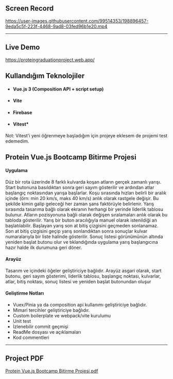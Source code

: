 ## Screen Record
https://user-images.githubusercontent.com/99514353/198896457-9eda5c5f-223f-4468-9ad8-03fed96b1e20.mp4
<hr>

## Live Demo
https://proteingraduationproject.web.app/

## Kullandığım Teknolojiler

- #### Vue.js 3 (Composition API + script setup)
- #### Vite
- #### Firebase
- #### Vitest* 

Not: Vitest'i yeni öğrenmeye başladığım için projeye eklesem de projemi test edemedim.

## Protein Vue.js Bootcamp Bitirme Projesi

#### Uygulama
Düz bir rota üzerinde 8 farklı kulvarda koşan atların gerçek zamanlı yarışı.
Start butonuna basıldıktan sonra geri sayım gösterilir ve ardından atlar başlangıç noktasından yarışa
başlarlar. Koşu sırasında hızları belirli bir aralık içinde (örn: min 20 km/s, maks 40 km/s) anlık olarak
rastgele değişir. Bu şekilde kimin galip geleceği her zaman şans faktörüyle belirlenir. Yarış sırasında
tasarıma bağlı olarak ekranın herhangi bir yerinde liderlik tablosu bulunur. Atların pozisyonuna bağlı
olarak değişen sıralamaları anlık olarak bu tabloda gösterilir. Yarış bir buton aracılığıyla manuel
olarak istenildiği an başlatılabilir. Başlayan yarış son at bitiş çizgisini geçmeden sonlanamaz. Son at
bitiş çizgisini geçip yarış sonlandıktan sonra sonuçlar kulvar numaralarıyla bir liste halinde gösterilir.
Sonuç listesi görünümünün altında yeniden başlat butonu olur ve tıklandığında uygulama yarış
başlangıcına hazır halde ilk durumuna geri döner.

#### Arayüz

Tasarım ve içindeki öğeler geliştiriciye bağlıdır. Arayüz asgari olarak, start butonu, geri sayım
gösterimi, liderlik tablosu, başlangıç noktası, kulvarlar, atlar, bitiş noktası, sonuç listesi ve yeniden
başlat butonundan oluşur

#### Geliştirme Notları
- Vuex/Pinia ya da composition api kullanımı geliştiriciye bağlıdır.
- Mimari tercihler geliştiriciye bağlıdır.
- Custom boilerplate ve webpack/vite kurulumu
- Unit test
- İzlenebilir commit geçmişi
- ReadMe dosyası ve açıklamaları
- Kod commentleri
<hr>

## Project PDF
[Protein Vue.js Bootcamp Bitirme Projesi.pdf](https://github.com/devisasari/ProteinGraduationProject/files/9896616/1-Protein.Vue.js.Bootcamp.Bitirme.Projesi.pdf)
